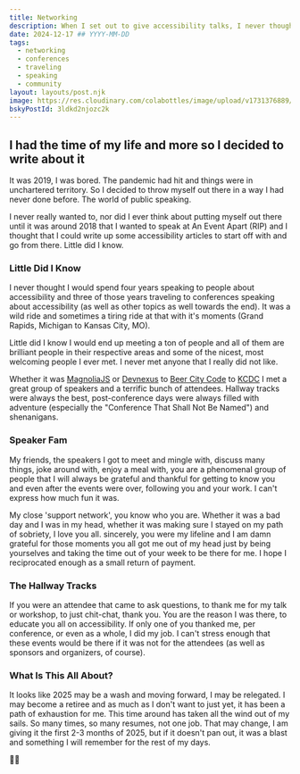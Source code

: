 ```yaml
---
title: Networking
description: When I set out to give accessibility talks, I never thought I'd meet some of the best people ever
date: 2024-12-17 ## YYYY-MM-DD
tags:
  - networking
  - conferences
  - traveling
  - speaking
  - community
layout: layouts/post.njk
image: https://res.cloudinary.com/colabottles/image/upload/v1731376889/social-card-networking.png
bskyPostId: 3ldkd2njozc2k
---
```


## I had the time of my life and more so I decided to write about it

It was 2019, I was bored. The pandemic had hit and things were in unchartered territory. So I decided to throw myself out there in a way I had never done before. The world of public speaking.

I never really wanted to, nor did I ever think about putting myself out there until it was around 2018 that I wanted to speak at An Event Apart (RIP) and I thought that I could write up some accessibility articles to start off with and go from there. Little did I know.

### Little Did I Know

I never thought I would spend four years speaking to people about accessibility and three of those years traveling to conferences speaking about accessibility (as well as other topics as well towards the end). It was a wild ride and sometimes a tiring ride at that with it's moments (Grand Rapids, Michigan to Kansas City, MO).

Little did I know I would end up meeting a ton of people and all of them are brilliant people in their respective areas and some of the nicest, most welcoming people I ever met. I never met anyone that I really did not like.

Whether it was [MagnoliaJS](https://magnoliajs.com) or [Devnexus](https://devnexus.org) to [Beer City Code](https://www.beercitycode.com/) to [KCDC](https://kcdc.info) I met a great group of speakers and a terrific bunch of attendees. Hallway tracks were always the best, post-conference days were always filled with adventure (especially the &quot;Conference That Shall Not Be Named&quot;) and shenanigans.

### Speaker Fam

My friends, the speakers I got to meet and mingle with, discuss many things, joke around with, enjoy a meal with, you are a phenomenal group of people that I will always be grateful and thankful for getting to know you and even after the events were over, following you and your work. I can't express how much fun it was.

My close 'support network', you know who you are. Whether it was a bad day and I was in my head, whether it was making sure I stayed on my path of sobriety, I love you all. sincerely, you were my lifeline and I am damn grateful for those moments you all got me out of my head just by being yourselves and taking the time out of your week to be there for me. I hope I reciprocated enough as a small return of payment.

### The Hallway Tracks

If you were an attendee that came to ask questions, to thank me for my talk or workshop, to just chit-chat, thank you. You are the reason I was there, to educate you all on accessibility. If only one of you thanked me, per conference, or even as a whole, I did my job. I can't stress enough that these events would be there if it was not for the attendees (as well as sponsors and organizers, of course).

### What Is This All About&quest;

It looks like 2025 may be a wash and moving forward, I may be relegated. I may become a retiree and as much as I don't want to just yet, it has been a path of exhaustion for me. This time around has taken all the wind out of my sails. So many times, so many resumes, not one job. That may change, I am giving it the first 2-3 months of 2025, but if it doesn't pan out, it was a blast and something I will remember for the rest of my days.

✌🏻